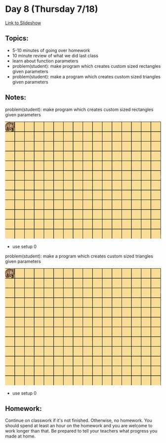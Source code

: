 # Day 8 (Thursday 7/18)

[Link to Slideshow](google.com)

## Topics:

- 5-10 minutes of going over homework
- 10 minute review of what we did last class
- learn about function parameters
- problem(student): make program which creates custom sized rectangles given parameters
- problem(student): make a program which creates custom sized triangles given parameters



## Notes:

problem(student): make program which creates custom sized rectangles given parameters

![](/gifs/day8/create_rect_2x2.gif)

- use setup 0

problem(student): make a program which creates custom sized triangles given parameters

![](/gifs/day8/triangle9.gif)

- use setup 0

## Homework:

Continue on classwork if it's not finished. Otherwise, no homework. You should spend at least an hour on the homework and you are welcome to work longer than that. Be prepared to tell your teachers what progress you made at home.